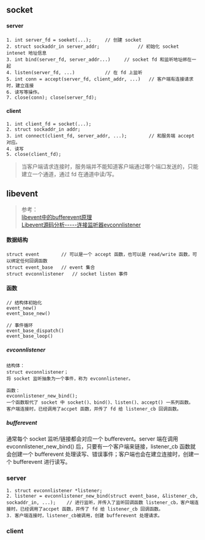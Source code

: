 
## socket
#### server  
```
1. int server_fd = soeket(...);     // 创建 socket
2. struct sockaddr_in server_addr;              // 初始化 socket intenet 地址信息
3. int bind(server_fd, server_addr...)     // socket fd 和监听地址绑在一起
4. listen(server_fd, ...)           // 在 fd 上监听
5. int conn = accept(server_fd, client_addr, ...)   // 客户端有连接请求时，建立连接
6. 读写等操作。
7. close(conn); close(server_fd);
```

#### client
```
1. int client_fd = socket(...);
2. struct sockaddr_in addr;  
3. int connect(client_fd, server_addr, ...);        // 和服务端 accept 对应。
4. 读写
5. close(client_fd);
```

> 当客户端请求连接时，服务端并不能知道客户端通过哪个端口发送的，只能建立一个通道，通过 fd 在通道中读/写。

## libevent

> 参考：  
> [libevent中的bufferevent原理](https://www.cnblogs.com/nengm1988/p/8203784.html)  
> [Libevent源码分析-----连接监听器evconnlistener](https://blog.csdn.net/luotuo44/article/details/38800363)
> 
#### 数据结构
```
struct event        // 可以是一个 accept 函数，也可以是 read/write 函数，可以绑定任何回调函数
struct event_base   // event 集合
struct evconnlistener   // socket listen 事件

```
#### 函数
```
// 结构体初始化
event_new()
event_base_new()

// 事件循环
event_base_dispatch()
event_base_loop()
```

##### evconnlistener
```
结构体：
struct evconnlistener；
将 socket 监听抽象为一个事件，称为 evconnlistener。  

函数：  
evconnlistener_new_bind();
一个函数取代了 socket 中 socket()、bind()、listen()、accept() 一系列函数。
客户端连接时，已经调用了accpet 函数，并传了 fd 给 listener_cb 回调函数。
```

##### bufferevent

通常每个 socket 监听/链接都会对应一个 bufferevent。server 端在调用 evconnlistener_new_bind() 后，只要有一个客户端来链接，listener_cb 函数就会创建一个 bufferevent 处理读写、错误事件；客户端也会在建立连接时，创建一个 bufferevent 进行读写。


### server
```
1. struct evconnlistener *listener;
2. listener = evconnlistener_new_bind(struct event_base, &listener_cb, sockaddr_in, ...);    // 进行监听，并传入了监听回调函数 listener_cb，客户端连接时，已经调用了accpet 函数，并传了 fd 给 listener_cb 回调函数。
3. 客户端连接时，listener_cb被调用，创建 bufferevent 处理请求。
```

### client
```

```


